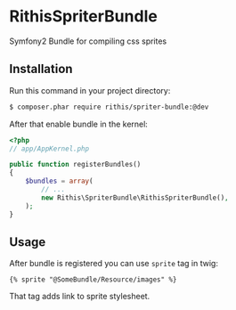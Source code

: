 # RithisSpriterBundle

Symfony2 Bundle for compiling css sprites

## Installation

Run this command in your project directory:

``` bash
$ composer.phar require rithis/spriter-bundle:@dev
```

After that enable bundle in the kernel:

``` php
<?php
// app/AppKernel.php

public function registerBundles()
{
    $bundles = array(
        // ...
        new Rithis\SpriterBundle\RithisSpriterBundle(),
    );
}
```

## Usage

After bundle is registered you can use `sprite` tag in twig:

```twig
{% sprite "@SomeBundle/Resource/images" %}
```

That tag adds link to sprite stylesheet.
